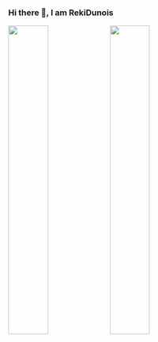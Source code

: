 ### Hi there 👋, I am RekiDunois

<p>
<a href="https://github.com/RekiDunois"><img align="center" width="40%" src="https://github-readme-stats.vercel.app/api?username=RekiDunois&show_icons=true&theme=tokyonight"/></a>
<a href="https://github.com/RekiDunois?tab=repositories"><img align="center" width="40%" src="https://github-readme-stats-rouge-tau.vercel.app/api/top-langs/?username=RekiDunois&layout=compact&hide=html&theme=tokyonight"/></a>
</p>


